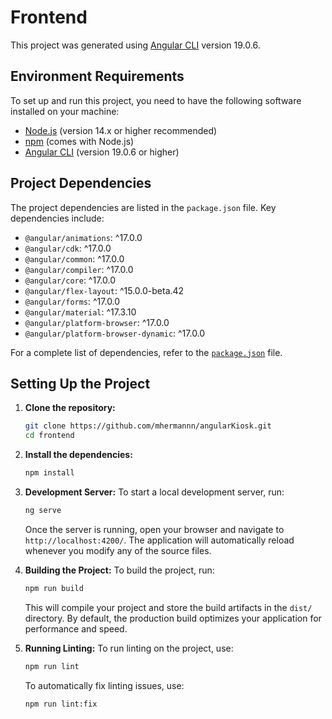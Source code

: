 # Frontend

This project was generated using [Angular CLI](https://github.com/angular/angular-cli) version 19.0.6.

## Environment Requirements

To set up and run this project, you need to have the following software installed on your machine:

- [Node.js](https://nodejs.org/) (version 14.x or higher recommended)
- [npm](https://www.npmjs.com/) (comes with Node.js)
- [Angular CLI](https://angular.io/cli) (version 19.0.6 or higher)

## Project Dependencies

The project dependencies are listed in the `package.json` file. Key dependencies include:

- `@angular/animations`: ^17.0.0
- `@angular/cdk`: ^17.0.0
- `@angular/common`: ^17.0.0
- `@angular/compiler`: ^17.0.0
- `@angular/core`: ^17.0.0
- `@angular/flex-layout`: ^15.0.0-beta.42
- `@angular/forms`: ^17.0.0
- `@angular/material`: ^17.3.10
- `@angular/platform-browser`: ^17.0.0
- `@angular/platform-browser-dynamic`: ^17.0.0

For a complete list of dependencies, refer to the [`package.json`](package.json) file.

## Setting Up the Project

1. **Clone the repository:**
   ```bash
   git clone https://github.com/mhermannn/angularKiosk.git
   cd frontend
   ```

2. **Install the dependencies:**
   ```bash
   npm install
   ```

3. **Development Server:**
   To start a local development server, run:
   ```bash
   ng serve
   ```
   Once the server is running, open your browser and navigate to `http://localhost:4200/`. The application will automatically reload whenever you modify any of the source files.

4. **Building the Project:**
   To build the project, run:
   ```bash
   npm run build
   ```
   This will compile your project and store the build artifacts in the `dist/` directory. By default, the production build optimizes your application for performance and speed.

5. **Running Linting:**
   To run linting on the project, use:
   ```bash
   npm run lint
   ```
   To automatically fix linting issues, use:
   ```bash
   npm run lint:fix
   ```

